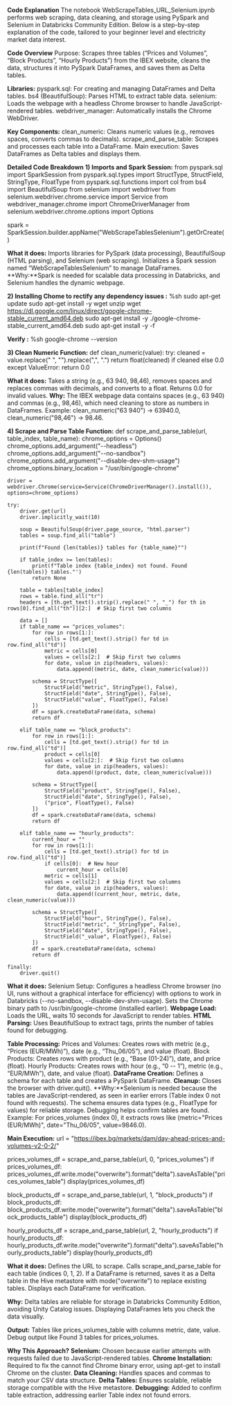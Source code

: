 **Code Explanation**
The notebook WebScrapeTables_URL_Selenium.ipynb performs web scraping, data cleaning, and storage using PySpark and Selenium in Databricks Community Edition. Below is a step-by-step explanation of the code, tailored to your beginner level and electricity market data interest.

**Code Overview**
Purpose: Scrapes three tables (“Prices and Volumes”, “Block Products”, “Hourly Products”) from the IBEX website, cleans the data, structures it into PySpark DataFrames, and saves them as Delta tables.

**Libraries:**
pyspark.sql: For creating and managing DataFrames and Delta tables.
bs4 (BeautifulSoup): Parses HTML to extract table data.
selenium: Loads the webpage with a headless Chrome browser to handle JavaScript-rendered tables.
webdriver_manager: Automatically installs the Chrome WebDriver.

**Key Components:**
clean_numeric: Cleans numeric values (e.g., removes spaces, converts commas to decimals).
scrape_and_parse_table: Scrapes and processes each table into a DataFrame.
Main execution: Saves DataFrames as Delta tables and displays them.

**Detailed Code Breakdown**
**1) Imports and Spark Session:**
from pyspark.sql import SparkSession
from pyspark.sql.types import StructType, StructField, StringType, FloatType
from pyspark.sql.functions import col
from bs4 import BeautifulSoup
from selenium import webdriver
from selenium.webdriver.chrome.service import Service
from webdriver_manager.chrome import ChromeDriverManager
from selenium.webdriver.chrome.options import Options

spark = SparkSession.builder.appName("WebScrapeTablesSelenium").getOrCreate()

**What it does:** Imports libraries for PySpark (data processing), BeautifulSoup (HTML parsing), and Selenium (web scraping). Initializes a Spark session named “WebScrapeTablesSelenium” to manage DataFrames.
**Why:**Spark is needed for scalable data processing in Databricks, and Selenium handles the dynamic webpage.

**2) Installing Chome to rectify any dependency issues :**
%sh
sudo apt-get update
sudo apt-get install -y wget unzip
wget https://dl.google.com/linux/direct/google-chrome-stable_current_amd64.deb
sudo apt-get install -y ./google-chrome-stable_current_amd64.deb
sudo apt-get install -y -f

**Verify :**
%sh
google-chrome --version

**3) Clean Numeric Function:**
def clean_numeric(value):
    try:
        cleaned = value.replace(" ", "").replace(",", ".")
        return float(cleaned) if cleaned else 0.0
    except ValueError:
        return 0.0

**What it does:** Takes a string (e.g., 63 940, 98,46), removes spaces and replaces commas with decimals, and converts to a float. Returns 0.0 for invalid values.
**Why:** The IBEX webpage data contains spaces (e.g., 63 940) and commas (e.g., 98,46), which need cleaning to store as numbers in DataFrames.
Example: clean_numeric("63 940") → 63940.0, clean_numeric("98,46") → 98.46.

**4) Scrape and Parse Table Function:**
def scrape_and_parse_table(url, table_index, table_name):
    chrome_options = Options()
    chrome_options.add_argument("--headless")
    chrome_options.add_argument("--no-sandbox")
    chrome_options.add_argument("--disable-dev-shm-usage")
    chrome_options.binary_location = "/usr/bin/google-chrome"
    
    driver = webdriver.Chrome(service=Service(ChromeDriverManager().install()), options=chrome_options)
    
    try:
        driver.get(url)
        driver.implicitly_wait(10)
        
        soup = BeautifulSoup(driver.page_source, "html.parser")
        tables = soup.find_all("table")
        
        print(f"Found {len(tables)} tables for {table_name}"")
        
        if table_index >= len(tables):
            print(f"Table index {table_index} not found. Found {len(tables)} tables."')
            return None
        
        table = tables[table_index]
        rows = table.find_all("tr")
        headers = [th.get_text().strip().replace(" ", "_") for th in rows[0].find_all("th")][2:]  # Skip first two columns
        
        data = []
        if table_name == "prices_volumes":
            for row in rows[1:]:
                cells = [td.get_text().strip() for td in row.find_all("td")]
                metric = cells[0]
                values = cells[2:]  # Skip first two columns
                for date, value in zip(headers, values):
                    data.append((metric, date, clean_numeric(value)))
            
            schema = StructType([
                StructField("metric", StringType(), False),
                StructField("date", StringType(), False),
                StructField("value", FloatType(), False)
            ])
            df = spark.createDataFrame(data, schema)
            return df
        
        elif table_name == "block_products":
            for row in rows[1:]:
                cells = [td.get_text().strip() for td in row.find_all("td")]
                product = cells[0]
                values = cells[2:]:  # Skip first two columns
                for date, value in zip(headers, values):
                    data.append((product, date, clean_numeric(value)))
            
            schema = StructType([
                StructField("product", StringType(), False),
                StructField("date", StringType(), False),
                ("price", FloatType(), False)
            ])
            df = spark.createDataFrame(data, schema)
            return df
        
        elif table_name == "hourly_products":
            current_hour = ""
            for row in rows[1:]:
                cells = [td.get_text().strip() for td in row.find_all("td")]
                if cells[0]:  # New hour
                    current_hour = cells[0]
                metric = cells[1]
                values = cells[2:]  # Skip first two columns
                for date, value in zip(headers, values):
                    data.append((current_hour, metric, date, clean_numeric(value)))
            
            schema = StructType([
                StructField("hour", StringType(), False),
                StructField("metric", "_StringType", False),
                StructField("date", StringType(), False),
                StructField("_value", FloatType(), False)
            ])
            df = spark.createDataFrame(data, schema)
            return df
    
    finally:
        driver.quit()

**What it does:**
Selenium Setup: Configures a headless Chrome browser (no UI, runs without a graphical interface for efficiency) with options to work in Databricks (--no-sandbox, --disable-dev-shm-usage). Sets the Chrome binary path to /usr/bin/google-chrome (installed earlier).
**Webpage Load:** Loads the URL, waits 10 seconds for JavaScript to render tables.
**HTML Parsing:** Uses BeautifulSoup to extract <table> tags, prints the number of tables found for debugging.

**Table Processing:**
Prices and Volumes: Creates rows with metric (e.g., “Prices (EUR/MWh)”), date (e.g., “Thu_06/05”), and value (float).
Block Products: Creates rows with product (e.g., “Base (01-24)”), date, and price (float).
Hourly Products: Creates rows with hour (e.g., “0 -- 1”), metric (e.g., “EUR/MWh”), date, and value (float).
**DataFrame Creation:** Defines a schema for each table and creates a PySpark DataFrame.
**Cleanup:** Closes the browser with driver.quit().
**Why:**Selenium is needed because the tables are JavaScript-rendered, as seen in earlier errors (Table index 0 not found with requests).
The schema ensures data types (e.g., FloatType for values) for reliable storage.
Debugging helps confirm tables are found.
Example:
For prices_volumes (index 0), it extracts rows like (metric="Prices (EUR/MWh)", date="Thu_06/05", value=9846.0).

**Main Execution:**
url = "https://ibex.bg/markets/dam/day-ahead-prices-and-volumes-v2-0-2/"

prices_volumes_df = scrape_and_parse_table(url, 0, "prices_volumes")
if prices_volumes_df:
    prices_volumes_df.write.mode("overwrite").format("delta").saveAsTable("prices_volumes_table")
    display(prices_volumes_df)

block_products_df = scrape_and_parse_table(url, 1, "block_products")
if block_products_df:
    block_products_df.write.mode("overwrite").format("delta").saveAsTable("block_products_table")
    display(block_products_df)

hourly_products_df = scrape_and_parse_table(url, 2, "hourly_products")
if hourly_products_df:
    hourly_products_df.write.mode("overwrite").format("delta").saveAsTable("hourly_products_table")
    display(hourly_products_df)

**What it does:**
Defines the URL to scrape.
Calls scrape_and_parse_table for each table (indices 0, 1, 2).
If a DataFrame is returned, saves it as a Delta table in the Hive metastore with mode("overwrite") to replace existing tables.
Displays each DataFrame for verification.

**Why:**
Delta tables are reliable for storage in Databricks Community Edition, avoiding Unity Catalog issues.
Displaying DataFrames lets you check the data visually.

**Output:**
Tables like prices_volumes_table with columns metric, date, value.
Debug output like Found 3 tables for prices_volumes.

**Why This Approach?**
**Selenium:** Chosen because earlier attempts with requests failed due to JavaScript-rendered tables.
**Chrome Installation:** Required to fix the cannot find Chrome binary error, using apt-get to install Chrome on the cluster.
**Data Cleaning:** Handles spaces and commas to match your CSV data structure.
**Delta Tables:** Ensures scalable, reliable storage compatible with the Hive metastore.
**Debugging:** Added to confirm table extraction, addressing earlier Table index not found errors.
